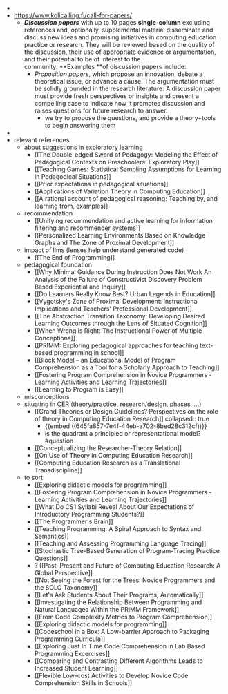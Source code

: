 -
- https://www.kolicalling.fi/call-for-papers/
	- ***Discussion papers*** with up to 10 pages **single-column** excluding references and, optionally, supplemental material disseminate and discuss new ideas and promising initiatives in computing education practice or research. They will be reviewed based on the quality of the discussion, their use of appropriate evidence or argumentation, and their potential to be of interest to the community. **Examples **of discussion papers include:
		- *Proposition papers*, which propose an innovation, debate a theoretical issue, or advance a cause. The argumentation must be solidly grounded in the research literature. A discussion paper must provide fresh perspectives or insights and present a compelling case to indicate how it promotes discussion and raises questions for future research to answer.
			- we try to propose the questions, and provide a theory+tools to begin answering them
-
- relevant references
	- about suggestions in exploratory learning
		- [[The Double-edged Sword of Pedagogy: Modeling the Effect of Pedagogical Contexts on Preschoolers’ Exploratory Play]]
		- [[Teaching Games: Statistical Sampling Assumptions for Learning in Pedagogical Situations]]
		- [[Prior expectations in pedagogical situations]]
		- [[Applications of Variation Theory in Computing Education]]
		- [[A rational account of pedagogical reasoning: Teaching by, and learning from, examples]]
	- recommendation
		- [[Unifying recommendation and active learning for information filtering and recommender systems]]
		- [[Personalized Learning Environments Based on Knowledge Graphs and The Zone of Proximal Development]]
	- impact of llms (lenses help understand generated code)
		- [[The End of Programming]]
	- pedagogical foundation
		- [[Why Minimal Guidance During Instruction Does Not Work An Analysis of the Failure of Constructivist Discovery Problem Based Experiential and Inquiry]]
		- [[Do Learners Really Know Best? Urban Legends in Education]]
		- [[Vygotsky's Zone of Proximal Development: Instructional Implications and Teachers' Professional Development]]
		- [[The Abstraction Transition Taxonomy: Developing Desired Learning Outcomes through the Lens of Situated Cognition]]
		- [[When Wrong is Right: The Instructional Power of Multiple Conceptions]]
		- [[PRIMM: Exploring pedagogical approaches for teaching text-based programming in school]]
		- [[Block Model – an Educational Model of Program Comprehension as a Tool for a Scholarly Approach to Teaching]]
		- [[Fostering Program Comprehension in Novice Programmers - Learning Activities and Learning Trajectories]]
		- [[Learning to Program is Easy]]
	- misconceptions
	- situating in CER (theory/practice, research/design, phases, ...)
		- [[Grand Theories or Design Guidelines? Perspectives on the role of theory in Computing Education Research]]
		  collapsed:: true
			- {{embed ((645fa857-7e4f-44eb-a702-8bed28c312cf))}}
			- is the quadrant a principled or representational model? #question
		- [[Conceptualizing the Researcher-Theory Relation]]
		- [[On Use of Theory in Computing Education Research]]
		- [[Computing Education Research as a Translational Transdiscipline]]
	- to sort
		- [[Exploring didactic models for programming]]
		- [[Fostering Program Comprehension in Novice Programmers - Learning Activities and Learning Trajectories]]
		- [[What Do CS1 Syllabi Reveal About Our Expectations of Introductory Programming Students?]]
		- [[The Programmer's Brain]]
		- [[Teaching Programming: A Spiral Approach to Syntax and Semantics]]
		- [[Teaching and Assessing Programming Language Tracing]]
		- [[Stochastic Tree-Based Generation of Program-Tracing Practice Questions]]
		- ? [[Past, Present and Future of Computing Education Research: A Global Perspective]]
		- [[Not Seeing the Forest for the Trees: Novice Programmers and the SOLO Taxonomy]]
		- [[Let's Ask Students About Their Programs, Automatically]]
		- [[Investigating the Relationship Between Programming and Natural Languages Within the PRIMM Framework]]
		- [[From Code Complexity Metrics to Program Comprehension]]
		- [[Exploring didactic models for programming]]
		- [[Codeschool in a Box: A Low-barrier Approach to Packaging Programming Curricula]]
		- [[Exploring Just In Time Code Comprehension in Lab Based Programming Excercises]]
		- [[Comparing and Contrasting Different Algorithms Leads to Increased Student Learning]]
		- [[Flexible Low-cost Activities to Develop Novice Code  Comprehension Skills in Schools]]